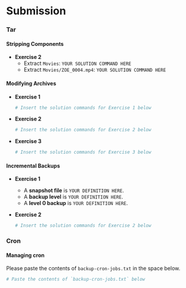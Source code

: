 # Submission

### Tar
#### Stripping Components
- **Exercise 2**
  - Extract `Movies`: `YOUR SOLUTION COMMAND HERE`
  - Extract `Movies/ZOE_0004.mp4`: `YOUR SOLUTION COMMAND HERE`

#### Modifying Archives
- **Exercise 1**

  ```bash
  # Insert the solution commands for Exercise 1 below
  ```

- **Exercise 2**

  ```bash
  # Insert the solution commands for Exercise 2 below
  ```

- **Exercise 3**

  ```bash
  # Insert the solution commands for Exercise 3 below
  ```

#### Incremental Backups
- **Exercise 1**
  - A **snapshot file** is `YOUR DEFINITION HERE`.
  - A **backup level** is `YOUR DEFINITION HERE`.
  - A **level 0 backup** is `YOUR DEFINITION HERE`.

- **Exercise 2**

  ```bash
  # Insert the solution commands for Exercise 2 below
  ```

### Cron
#### Managing cron
Please paste the contents of `backup-cron-jobs.txt` in the space below.

  ```bash
  # Paste the contents of `backup-cron-jobs.txt` below
  ```
